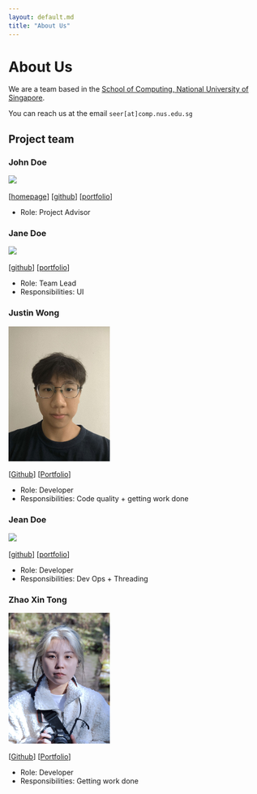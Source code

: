 ```yaml
---
layout: default.md
title: "About Us"
---
```


# About Us

We are a team based in the [School of Computing, National University of Singapore](http://www.comp.nus.edu.sg).

You can reach us at the email `seer[at]comp.nus.edu.sg`

## Project team

### John Doe

<img src="images/johndoe.png" width="200px">

[[homepage](http://www.comp.nus.edu.sg/~damithch)]
[[github](https://github.com/johndoe)]
[[portfolio](team/johndoe.md)]

* Role: Project Advisor

### Jane Doe

<img src="images/johndoe.png" width="200px">

[[github](http://github.com/johndoe)]
[[portfolio](team/johndoe.md)]

* Role: Team Lead
* Responsibilities: UI

### Justin Wong

<img src="images/fatkidddd.png" width="200px">

[[Github](http://github.com/fatkidddd)] 
[[Portfolio](team/fatkidddd.md)]

* Role: Developer
* Responsibilities: Code quality + getting work done

### Jean Doe

<img src="images/johndoe.png" width="200px">

[[github](http://github.com/johndoe)]
[[portfolio](team/johndoe.md)]

* Role: Developer
* Responsibilities: Dev Ops + Threading

### Zhao Xin Tong

<img src="images/landonzhao.png" width="200px">

[[Github](http://github.com/landonzhao)]
[[Portfolio](team/landonzhao.md)]

* Role: Developer
* Responsibilities: Getting work done
